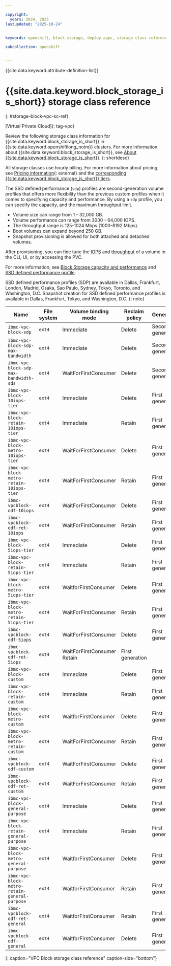 ```yaml
---

copyright: 
  years: 2024, 2025
lastupdated: "2025-10-24"


keywords: openshift, block storage, deploy apps, storage class reference

subcollection: openshift


---
```


{{site.data.keyword.attribute-definition-list}}



# {{site.data.keyword.block_storage_is_short}} storage class reference
{: #storage-block-vpc-sc-ref}

[Virtual Private Cloud]{: tag-vpc}

Review the following storage class information for {{site.data.keyword.block_storage_is_short}} in {{site.data.keyword.openshiftlong_notm}} clusters. For more information about {{site.data.keyword.block_storage_is_short}}, see [About {{site.data.keyword.block_storage_is_short}}](/docs/vpc?topic=vpc-block-storage-about).
{: shortdesc}

All storage classes use hourly billing. For more information about pricing, see [Pricing information](https://cloud.ibm.com/infrastructure/provision/vs){: external} and the [corresponding {{site.data.keyword.block_storage_is_short}} tiers](/docs/vpc?topic=vpc-block-storage-profiles#tiers).

The SSD defined performance (`sdp`) profiles are second-generation volume profiles that offers more flexibility than the previous custom profiles when it comes to specifying capacity and performance. By using a `sdp` profile, you can specify the capacity, and the maximum throughput limit. 
- Volume size can range from 1 - 32,000 GB.
- Volume performance can range from 3000 - 64,000 IOPS.
- The throughput range is 125-1024 Mbps (1000-8192 Mbps).
- Boot volumes can expand beyond 250 GB.
- Snapshot provisioning is allowed for both attached and detached volumes.

After provisioning, you can fine tune the [IOPS](/docs/vpc?topic=vpc-adjusting-volume-iops&interface=ui) and [throughput](/docs/vpc?topic=vpc-adjusting-volume-throughput&interface=ui) of a volume in the CLI, UI, or by accessing the PVC.

For more information, see [Block Storage capacity and performance](/docs/vpc?topic=vpc-capacity-performance&interface=ui) and [SSD defined performance profile](/docs/vpc?topic=vpc-block-storage-profiles&interface=ui#defined-performance-profile).

SSD defined performance profiles (SDP) are available in Dallas, Frankfurt, London, Madrid, Osaka, Sao Paulo, Sydney, Tokyo, Toronto, and Washington, D.C. Snapshot creation for SSD defined performance profiles is available in Dallas, Frankfurt, Tokyo, and Washington, D.C.
{: note}


| Name | File system | Volume binding mode | Reclaim policy | Generation |
| --- | --- | --- | --- | --- |
| `ibmc-vpc-block-sdp` | `ext4` | Immediate | Delete | Second generation |
| `ibmc-vpc-block-sdp-max-bandwidth` |  `ext4` | Immediate | Delete | Second generation |
| `ibmc-vpc-block-sdp-max-bandwidth-sds` |`ext4` | WaitForFirstConsumer | Delete | Second generation |
| `ibmc-vpc-block-10iops-tier` | `ext4` | Immediate | Delete | First generation |
| `ibmc-vpc-block-retain-10iops-tier` | `ext4` | Immediate | Retain | First generation |
| `ibmc-vpc-block-metro-10iops-tier` | `ext4` | WaitForFirstConsumer | Delete | First generation |
| `ibmc-vpc-block-metro-retain-10iops-tier` | `ext4` | WaitForFirstConsumer | Retain | First generation |
| `ibmc-vpcblock-odf-10iops` | `ext4` | WaitForFirstConsumer | Delete | First generation |
| `ibmc-vpcblock-odf-ret-10iops` | `ext4` | WaitForFirstConsumer | Retain | First generation |
| `ibmc-vpc-block-5iops-tier` | `ext4` | Immediate | Delete |  First generation |
| `ibmc-vpc-block-retain-5iops-tier` | `ext4` | Immediate | Retain | First generation |
| `ibmc-vpc-block-metro-5iops-tier` | `ext4` | WaitforFirstConsumer | Delete |  First generation |
| `ibmc-vpc-block-metro-retain-5iops-tier` | `ext4` | WaitForFirstConsumer | Retain | First generation |
| `ibmc-vpcblock-odf-5iops` | `ext4` | WaitForFirstConsumer | Delete |  First generation |
| `ibmc-vpcblock-odf-ret-5iops` | `ext4` | WaitForFirstConsumer Retain | First generation |
| `ibmc-vpc-block-custom` | `ext4` | Immediate | Delete | First generation |
| `ibmc-vpc-block-retain-custom` | `ext4` | Immediate | Retain | First generation |
| `ibmc-vpc-block-metro-custom` | `ext4` | WaitforFirstConsumer | Delete | First generation |
| `ibmc-vpc-block-metro-retain-custom` | `ext4` | WaitForFirstConsumer | Retain | First generation |
| `ibmc-vpcblock-odf-custom` | `ext4` | WaitForFirstConsumer | Delete | First generation |
| `ibmc-vpcblock-odf-ret-custom` | `ext4` | WaitForFirstConsumer | Retain | First generation |
| `ibmc-vpc-block-general-purpose` | `ext4` | Immediate | Delete |  First generation |
| `ibmc-vpc-block-retain-general-purpose` | `ext4` | Immediate | Retain |  First generation |
| `ibmc-vpc-block-metro-general-purpose` | `ext4` | WaitforFirstConsumer | Delete | First generation |
| `ibmc-vpc-block-metro-retain-general-purpose` | `ext4` | WaitforFirstConsumer | Retain | First generation |
| `ibmc-vpcblock-odf-ret-general` | `ext4` | WaitforFirstConsumer | Retain | First generation |
| `ibmc-vpcblock-odf-general` | `ext4` | WaitforFirstConsumer | Delete | First generation |
{: caption="VPC Block storage class reference" caption-side="bottom"}
